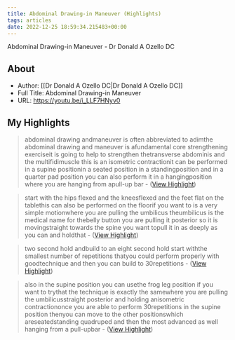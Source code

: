 ```yaml
---
title: Abdominal Drawing-in Maneuver (Highlights)
tags: articles
date: 2022-12-25 18:59:34.215483+00:00
---
```

Abdominal Drawing-in Maneuver - Dr Donald A Ozello DC

## About
- Author: [[Dr Donald A Ozello DC|Dr Donald A Ozello DC]]
- Full Title: Abdominal Drawing-in Maneuver
- URL: https://youtu.be/i_LLF7HNyv0

## My Highlights
> abdominal drawing andmaneuver is often abbreviated to adimthe abdominal drawing and maneuver is afundamental core strengthening exerciseit is going to help to strengthen thetransverse abdominis and the multifidimuscle this is an isometric contractionit can be performed in a supine positionin a seated position in a standingposition and in a quarter pad position
> you can also perform it in a hangingposition where you are hanging from apull-up bar
\-  ([View Highlight](https://read.readwise.io/read/01gn5a356966dd2abaajspeskx))

> start with the hips flexed and the kneesflexed and the feet flat on the tablethis can also be performed on the floorif you want to is a very simple motionwhere you are pulling the umbilicus theumbilicus is the medical name for thebelly button you are pulling it
> posterior so it is movingstraight towards the spine you want topull it in as deeply as you can and holdthat
\-  ([View Highlight](https://read.readwise.io/read/01gn5a9djd0p67b3keb2c19fxj))

> two second hold andbuild to an eight second hold start withthe smallest number of repetitions thatyou could perform properly with goodtechnique and then you can build to 30repetitions
\-  ([View Highlight](https://read.readwise.io/read/01gn5a853s4vtsxkqtfbkt8qcw))

> also in the supine position you can usethe frog leg position if you want to trythat the technique is exactly the samewhere you are pulling the umbilicusstraight posterior and holding anisometric contractiononce you are able to perform 30repetitions in the supine position thenyou can move to the other positionswhich areseatedstanding quadruped and then the most
> advanced as well hanging from a pull-upbar
\-  ([View Highlight](https://read.readwise.io/read/01gn5aenfk4w7c1p05mjgc2fq2))

